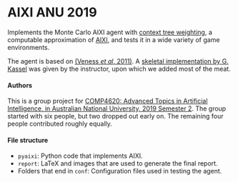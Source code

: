 # AIXI ANU 2019

Implements the Monte Carlo AIXI agent with [context tree weighting](https://ieeexplore.ieee.org/document/382012), a computable approximation of [AIXI](https://en.wikipedia.org/wiki/AIXI), and tests it in a wide variety of game environments.

The agent is based on [(Veness *et al*, 2011)](http://www.jveness.info/publications/jair2010%20-%20mc_aixi_approx.pdf). A [skeletal implementation by G. Kassel](https://github.com/gkassel/pyaixi) was given by the instructor, upon which we added most of the meat.

#### Authors

This is a group project for [COMP4620: Advanced Topics in Artificial Intelligence, in Australian National University, 2019 Semester 2](https://archive.is/egsGB). The group started with six people, but two dropped out early on. The remaining four people contributed roughly equally.

#### File structure

-   `pyaixi`: Python code that implements AIXI.
-   `report`: LaTeX and images that are used to generate the final report.
-   Folders that end in `conf`: Configuration files used in testing the agent.
